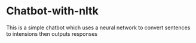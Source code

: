 # Chatbot-with-nltk
This is a simple chatbot which uses a neural network to convert sentences to intensions then outputs responses
